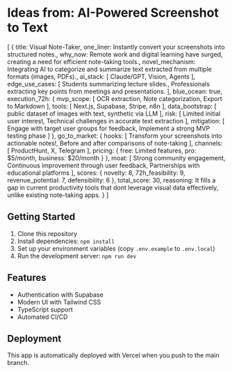 # Ideas from: AI-Powered Screenshot to Text

[
  {
    title: Visual Note-Taker,
    one_liner: Instantly convert your screenshots into structured notes.,
    why_now: Remote work and digital learning have surged, creating a need for efficient note-taking tools.,
    novel_mechanism: Integrating AI to categorize and summarize text extracted from multiple formats (images, PDFs).,
    ai_stack: [
      Claude/GPT,
      Vision,
      Agents
    ],
    edge_use_cases: [
      Students summarizing lecture slides.,
      Professionals extracting key points from meetings and presentations.
    ],
    blue_ocean: true,
    execution_72h: {
      mvp_scope: [
        OCR extraction,
        Note categorization,
        Export to Markdown
      ],
      tools: [
        Next.js,
        Supabase,
        Stripe,
        n8n
      ],
      data_bootstrap: [
        public dataset of images with text,
        synthetic via LLM
      ],
      risk: [
        Limited initial user interest,
        Technical challenges in accurate text extraction
      ],
      mitigation: [
        Engage with target user groups for feedback,
        Implement a strong MVP testing phase
      ]
    },
    go_to_market: {
      hooks: [
        Transform your screenshots into actionable notes!,
        Before and after comparisons of note-taking
      ],
      channels: [
        ProductHunt,
        X,
        Telegram
      ],
      pricing: {
        free: Limited features,
        pro: $5/month,
        business: $20/month
      }
    },
    moat: [
      Strong community engagement,
      Continuous improvement through user feedback,
      Partnerships with educational platforms
    ],
    scores: {
      novelty: 8,
      72h_feasibility: 9,
      revenue_potential: 7,
      defensibility: 6
    },
    total_score: 30,
    reasoning: It fills a gap in current productivity tools that dont leverage visual data effectively, unlike existing note-taking apps.
  }
]

## Getting Started

1. Clone this repository
2. Install dependencies: `npm install`
3. Set up your environment variables (copy `.env.example` to `.env.local`)
4. Run the development server: `npm run dev`

## Features

- Authentication with Supabase
- Modern UI with Tailwind CSS
- TypeScript support
- Automated CI/CD

## Deployment

This app is automatically deployed with Vercel when you push to the main branch.